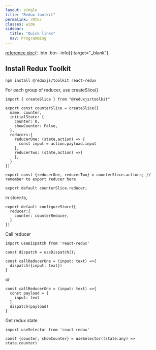 ```yaml
---
layout: single
title: "Redux toolkit"
permalink: /Rtk/
classes: wide
sidebar:
  title: "Quick links"
  nav: Programming
---
```


[reference doc](https://redux-toolkit.js.org/introduction/getting-started){: .btn .btn--info}{:target="\_blank"}

## Install Redux Toolkit

```
npm install @reduxjs/toolkit react-redux
```

For each group of reducer, use createSlice()

```
import { createSlice } from "@reduxjs/toolkit"

export const counterSlice = createSlice({
  name: counter,
  initialState: {
    counter: 0,
    showCounter: False,
  },
  reducers:{
    reducerOne: (state,action) => {
      const input = action.payload.input
    },
    reducerTwo: (state,action) =>{
    },
  }
})

export const {reducerOne, reducerTwo} = counterSlice.actions; // remember to export reducer here

export default counterSlice.reducer;
```

in store.ts,

```
export default configureStore({
  reducer:{
    counter: counterReducer,
  }
})
```

Call reducer
```
import useDispatch from 'react-redux'

const dispatch = useDispatch();

const callReducerOne = (input: text) =>{
  dispatch({input: text})
}
```
or
```
const callReducerOne = (input: text) =>{
  const payload = {
    input: text
  }
  dispatch(payload)
}
```

Get redux state
```
import useSelector from 'react-redux'

const {counter, showCounter} = useSelector((state:any) => state.counter)
```